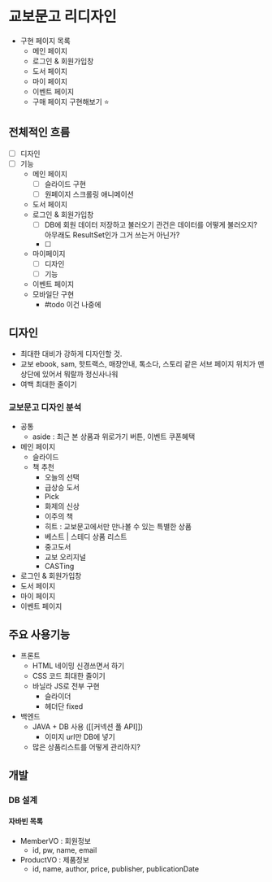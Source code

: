 # 교보문고 리디자인
- 구현 페이지 목록
	- 메인 페이지
	- 로그인 & 회원가입창
	- 도서 페이지
	- 마이 페이지
	- 이벤트 페이지
	- 구매 페이지 구현해보기 ⭐
## 전체적인 흐름
- [ ] 디자인
- [ ] 기능
	- 메인 페이지
		- [ ] 슬라이드 구현
		- [ ] 원페이지 스크롤링 애니메이션
	- 도서 페이지
	- 로그인 & 회원가입창 
		- [ ] DB에 회원 데이터 저장하고 불러오기 
		      관건은 데이터를 어떻게 불러오지? 아무래도 ResultSet인가 그거 쓰는거 아닌가?
		- [ ] 
	- 마이페이지
		- [ ] 디자인
		- [ ] 기능
	- 이벤트 페이지
	- 모바일단 구현
		- #todo 이건 나중에
## 디자인
- 최대한 대비가 강하게 디자인할 것.
- 교보 ebook, sam, 핫트랙스, 매장안내, 톡소다, 스토리 같은 서브 페이지 위치가 맨 상단에 있어서 뭐랄까 정신사나워
- 여백 최대한 줄이기
### 교보문고 디자인 분석
- 공통
	- aside : 최근 본 상품과 위로가기 버튼, 이벤트 쿠폰혜택
- 메인 페이지
	- 슬라이드
	- 책 추천 
		- 오늘의 선택
		- 급상승 도서
		- Pick
		- 화제의 신상
		- 이주의 책
		- 히트 : 교보문고에서만 만나볼 수 있는 특별한 상품
		- 베스트 | 스테디 상품 리스트
		- 중고도서 
		- 교보 오리지널
		- CASTing
- 로그인 & 회원가입창
- 도서 페이지
- 마이 페이지
- 이벤트 페이지
## 주요 사용기능
- 프론트
	- HTML 네이밍 신경쓰면서 하기
	- CSS 코드 최대한 줄이기
	- 바닐라 JS로 전부 구현
		- 슬라이더
		- 헤더단 fixed
- 백엔드
	- JAVA + DB 사용 ([[커넥션 풀 API]])
		- 이미지 url만 DB에 넣기
	- 많은 상품리스트를 어떻게 관리하지?

## 개발
### DB 설계
#### 자바빈 목록
- MemberVO : 회원정보
	- id, pw, name, email
- ProductVO : 제품정보
	- id, name, author, price, publisher, publicationDate